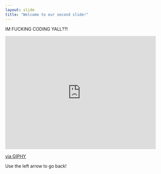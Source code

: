 ```yaml
---
layout: slide
title: "Welcome to our second slide!"
---
```

IM FUCKING CODING YALL??! 
<iframe src="https://giphy.com/embed/26tPplGWjN0xLybiU" width="480" height="360" frameBorder="0" class="giphy-embed" allowFullScreen></iframe><p><a href="https://giphy.com/gifs/foxinternational-reaction-simpsons-celebrate-26tPplGWjN0xLybiU">via GIPHY</a></p>
Use the left arrow to go back!
